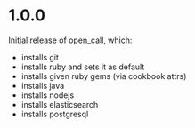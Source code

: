 # 1.0.0

Initial release of open_call, which:
  * installs git
  * installs ruby and sets it as default
  * installs given ruby gems (via cookbook attrs)
  * installs java
  * installs nodejs
  * installs elasticsearch
  * installs postgresql

